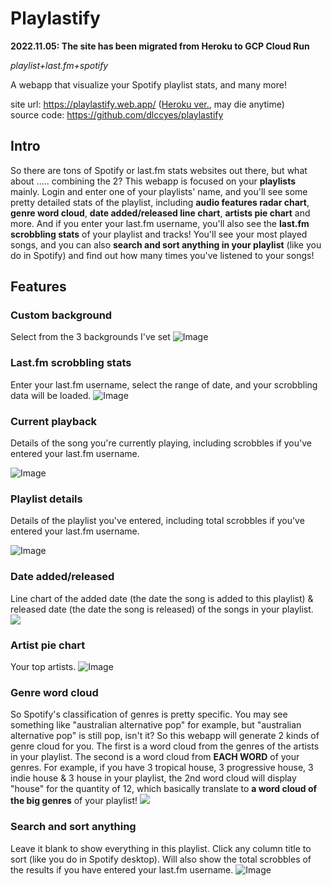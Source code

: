 # Playlastify

**2022.11.05: The site has been migrated from Heroku to GCP Cloud Run**

*playlist+last.fm+spotify*

A webapp that visualize your Spotify playlist stats, and many more!

site url: <https://playlastify.web.app/> ([Heroku ver.](https://playlastify.herokuapp.com), may die anytime)  
source code: <https://github.com/dlccyes/playlastify>

## Intro

So there are tons of Spotify or last.fm stats websites out there, but what about ..... combining the 2? This webapp is focused on your **playlists** mainly. Login and enter one of your playlists' name, and you'll see some pretty detailed stats of the playlist, including **audio features radar chart**, **genre word cloud**, **date added/released line chart**, **artists pie chart** and more. And if you enter your last.fm username, you'll also see the **last.fm scrobbling stats** of your playlist and tracks! You'll see your most played songs, and you can also **search and sort anything in your playlist** (like you do in Spotify) and find out how many times you've listened to your songs!

## Features

### Custom background

Select from the 3 backgrounds I've set
![Image](https://i.imgur.com/LOAhvjK.png)

### Last.fm scrobbling stats

Enter your last.fm username, select the range of date, and your scrobbling data will be loaded.
![Image](https://i.imgur.com/SlQDHj8.png)

### Current playback

Details of the song you're currently playing, including scrobbles if you've entered your last.fm username.
<!-- ![](https://i.imgur.com/S6CWjvX.png) -->
![Image](https://i.imgur.com/LYnGesA.png)

### Playlist details

Details of the playlist you've entered, including total scrobbles if you've entered your last.fm username.
<!-- ![Image](https://i.imgur.com/LVZVQWx.png) -->
![Image](https://i.imgur.com/fKjx5lW.png)

### Date added/released

Line chart of the added date (the date the song is added to this playlist) & released date (the date the song is released) of the songs in your playlist.
![](https://i.imgur.com/S5JJAl6.jpg)

### Artist pie chart

Your top artists.
![Image](https://i.imgur.com/pGZAnrI.png)

### Genre word cloud

So Spotify's classification of genres is pretty specific. You may see something like "australian alternative pop" for example, but "australian alternative pop" is still pop, isn't it? So this webapp will generate 2 kinds of genre cloud for you. The first is a word cloud from the genres of the artists in your playlist. The second is a word cloud from **EACH WORD** of your genres. For example, if you have 3 tropical house, 3 progressive house, 3 indie house & 3 house in your playlist, the 2nd word cloud will display "house" for the quantity of 12, which basically translate to **a word cloud of the big genres** of your playlist!
![](https://i.imgur.com/H2FJeje.jpg)

### Search and sort anything

Leave it blank to show everything in this playlist. Click any column title to sort (like you do in Spotify desktop). Will also show the total scrobbles of the results if you have entered your last.fm username.
![Image](https://i.imgur.com/JOM6Gsg.png)
